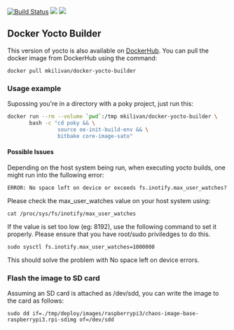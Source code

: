 
[![Build
Status](https://travis-ci.org/mkilivan/docker-yocto-builder.svg?branch=master)](https://travis-ci.org/mkilivan/docker-yocto-builder)
[![](https://images.microbadger.com/badges/image/mkilivan/docker-yocto-builder.svg)](https://microbadger.com/images/mkilivan/docker-yocto-builder
"Get your own image badge on microbadger.com")
[![](https://images.microbadger.com/badges/version/mkilivan/docker-yocto-builder.svg)](https://microbadger.com/images/mkilivan/docker-yocto-builder
"Get your own version badge on microbadger.com")

## Docker Yocto Builder
This version of yocto is also available on [DockerHub](https://hub.docker.com/r/mkilivan/docker-yocto-builder). You can pull the docker image from DockerHub using the command:
```
docker pull mkilivan/docker-yocto-builder
```

### Usage example
Supossing you're in a directory with a poky project, just run this:

````bash
docker run --rm --volume `pwd`:/tmp mkilivan/docker-yocto-builder \
       bash -c "cd poky && \
                source oe-init-build-env && \
                bitbake core-image-sato"
````

#### Possible Issues
Depending on the host system being run, when executing yocto builds, one might run into the fullowing error:
```
ERROR: No space left on device or exceeds fs.inotify.max_user_watches?
```
Please check the max_user_watches value on your host system using:
```
cat /proc/sys/fs/inotify/max_user_watches
```
If the value is set too low (eg: 8192), use the following command to set it properly. Please ensure that you have root/sudo priviledges to do this.
```
sudo sysctl fs.inotify.max_user_watches=1000000
```
This should solve the problem with No space left on device errors.

### Flash the image to SD card
Assuming an SD card is attached as /dev/sdd, you can write the image to the card as follows:
```
sudo dd if=./tmp/deploy/images/raspberrypi3/chaos-image-base-raspberrypi3.rpi-sdimg of=/dev/sdd
```
